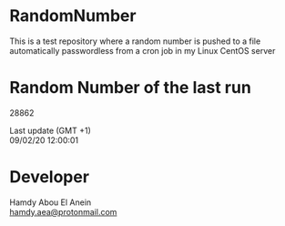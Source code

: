 # RandomNumber    
This is a test repository where a random number is pushed to a file automatically passwordless from a cron job in my Linux CentOS server    
# Random Number of the last run   
28862
      
Last update (GMT +1)    
09/02/20 12:00:01
# Developer    
Hamdy Abou El Anein   
hamdy.aea@protonmail.com
